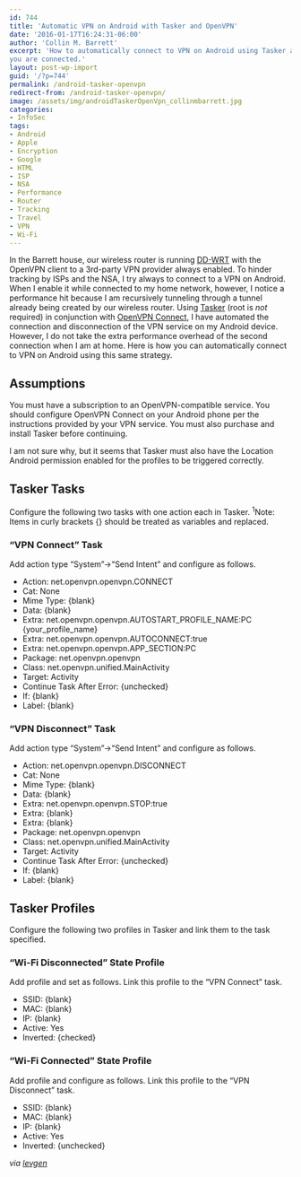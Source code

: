 ```yaml
---
id: 744
title: 'Automatic VPN on Android with Tasker and OpenVPN'
date: '2016-01-17T16:24:31-06:00'
author: 'Collin M. Barrett'
excerpt: 'How to automatically connect to VPN on Android using Tasker and OpenVPN Connect based on the network to which
you are connected.'
layout: post-wp-import
guid: '/?p=744'
permalink: /android-tasker-openvpn
redirect-from: /android-tasker-openvpn/
image: /assets/img/androidTaskerOpenVpn_collinmbarrett.jpg
categories:
- InfoSec
tags:
- Android
- Apple
- Encryption
- Google
- HTML
- ISP
- NSA
- Performance
- Router
- Tracking
- Travel
- VPN
- Wi-Fi
---
```


In the Barrett house, our wireless router is running [DD-WRT](https://dd-wrt.com/ "DD-WRT") with the OpenVPN client to a
3rd-party VPN provider always enabled. To hinder tracking by ISPs and the NSA, I try always to connect to a VPN on
Android. When I enable it while connected to my home network, however, I notice a performance hit because I am
recursively tunneling through a tunnel already being created by our wireless router. Using
[Tasker](https://play.google.com/store/apps/details?id=net.dinglisch.android.taskerm&hl=en "Tasker") (root is *not*
required) in conjunction with [OpenVPN Connect](https://play.google.com/store/apps/details?id=net.openvpn.openvpn&hl=en
"OpenVPN Connect"), I have automated the connection and disconnection of the VPN service on my Android device. However,
I do not take the extra performance overhead of the second connection when I am at home. Here is how you can
automatically connect to VPN on Android using this same strategy.

## Assumptions

You must have a subscription to an OpenVPN-compatible service. You should configure OpenVPN Connect on your Android
phone per the instructions provided by your VPN service. You must also purchase and install Tasker before continuing.

I am not sure why, but it seems that Tasker must also have the Location Android permission enabled for the profiles to
be triggered correctly.

## Tasker Tasks

Configure the following two tasks with one action each in Tasker. <sup>1</sup>Note: Items in curly brackets {} should be
treated as variables and replaced.

### “VPN Connect” Task

Add action type “System”-&gt;“Send Intent” and configure as follows.

- Action: net.openvpn.openvpn.CONNECT
- Cat: None
- Mime Type: {blank}
- Data: {blank}
- Extra: net.openvpn.openvpn.AUTOSTART\_PROFILE\_NAME:PC {your\_profile\_name}
- Extra: net.openvpn.openvpn.AUTOCONNECT:true
- Extra: net.openvpn.openvpn.APP\_SECTION:PC
- Package: net.openvpn.openvpn
- Class: net.openvpn.unified.MainActivity
- Target: Activity
- Continue Task After Error: {unchecked}
- If: {blank}
- Label: {blank}

### “VPN Disconnect” Task

Add action type “System”-&gt;“Send Intent” and configure as follows.

- Action: net.openvpn.openvpn.DISCONNECT
- Cat: None
- Mime Type: {blank}
- Data: {blank}
- Extra: net.openvpn.openvpn.STOP:true
- Extra: {blank}
- Extra: {blank}
- Package: net.openvpn.openvpn
- Class: net.openvpn.unified.MainActivity
- Target: Activity
- Continue Task After Error: {unchecked}
- If: {blank}
- Label: {blank}

## Tasker Profiles

Configure the following two profiles in Tasker and link them to the task specified.

### “Wi-Fi Disconnected” State Profile

Add profile and set as follows. Link this profile to the “VPN Connect” task.

- SSID: {blank}
- MAC: {blank}
- IP: {blank}
- Active: Yes
- Inverted: {checked}

### “Wi-Fi Connected” State Profile

Add profile and configure as follows. Link this profile to the “VPN Disconnect” task.

- SSID: {blank}
- MAC: {blank}
- IP: {blank}
- Active: Yes
- Inverted: {unchecked}

*via [levgen](/android-tasker-openvpn/#comment-220)*